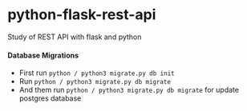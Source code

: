 # python-flask-rest-api
Study  of REST API with flask and python

#### Database Migrations

- First run ```python / python3 migrate.py db init```  
- Run ```python / python3 migrate.py db migrate```
- And them run ```python / python3 migrate.py db migrate``` for update postgres database
